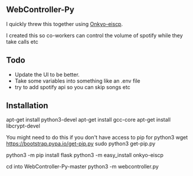 ## WebController-Py

I quickly threw this together using [Onkyo-eiscp](https://github.com/miracle2k/onkyo-eiscp).

I created this so co-workers can control the volume of spotify while they take calls etc

## Todo
* Update the UI to be better.
* Take some variables into something like an .env file
* try to add spotify api so you can skip songs etc


## Installation

apt-get install python3-devel
apt-get install gcc-core
apt-get install libcrypt-devel

You might need to do this if you don't have access to pip for python3
wget https://bootstrap.pypa.io/get-pip.py
sudo python3 get-pip.py

python3 -m pip install flask
python3 -m easy_install onkyo-eiscp

cd into WebController-Py-master
python3 -m webcontroller.py

